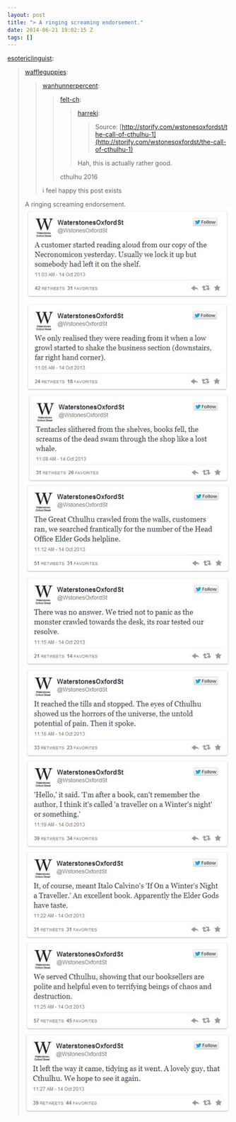 ```yaml
---
layout: post
title: "> A ringing screaming endorsement."
date: 2014-06-21 19:02:15 Z
tags: []
---
```

[esotericlinguist](http://esotericlinguist.tumblr.com/post/87033242861/waffleguppies-wanhunnerpercent-felt-ch):

> [waffleguppies](http://waffleguppies.tumblr.com/post/64676926955/wanhunnerpercent-felt-ch-harreki):
> 
> > [wanhunnerpercent](http://wanhunnerpercent.tumblr.com/post/64137495009/felt-ch-harreki):
> > 
> > > [felt-ch](http://felt-ch.tumblr.com/post/64137271871/harreki):
> > > 
> > > > [harreki](http://harreki.tumblr.com/post/64132762036):
> > > > 
> > > > > Source: [http://storify.com/wstonesoxfordst/the-call-of-cthulhu-1](http://storify.com/wstonesoxfordst/the-call-of-cthulhu-1)
> > > > 
> > > > Hah, this is actually rather good.
> > > 
> > > cthulhu 2016
> > 
> > i feel happy this post exists
> 
> A ringing screaming endorsement.
![](/media/2014/06/89476075737_0.jpg)
![](/media/2014/06/89476075737_1.jpg)
![](/media/2014/06/89476075737_2.jpg)
![](/media/2014/06/89476075737_3.jpg)
![](/media/2014/06/89476075737_4.jpg)
![](/media/2014/06/89476075737_5.jpg)
![](/media/2014/06/89476075737_6.jpg)
![](/media/2014/06/89476075737_7.jpg)
![](/media/2014/06/89476075737_8.jpg)
![](/media/2014/06/89476075737_9.jpg)
